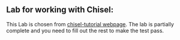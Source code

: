 ## Lab for working with Chisel:

 This Lab is chosen from [chisel-tutorial webpage](https://github.com/ucb-bar/chisel-tutorial). The lab is partially complete and you need to fill out the rest to make the test pass.
